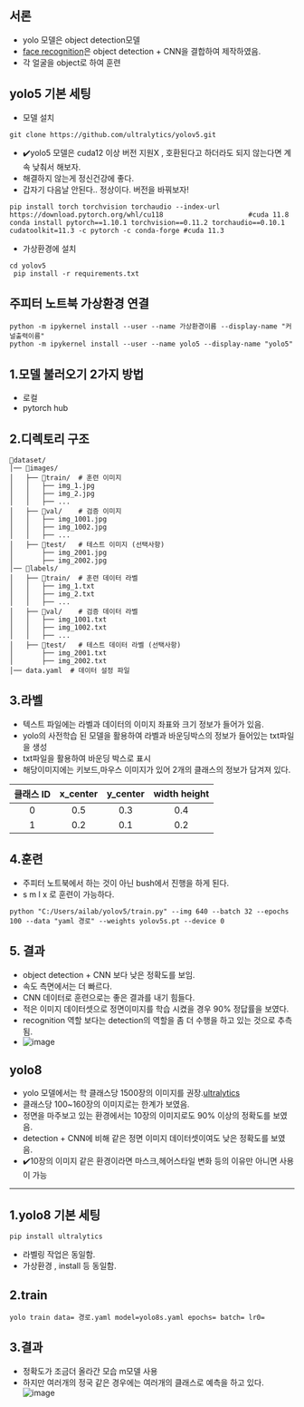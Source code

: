## 서론
* yolo 모델은 object detection모델
* [face recognition]은 object detection + CNN을 결합하여 제작하였음.
* 각 얼굴을 object로 하여 훈련

## yolo5 기본 세팅
* 모델 설치
```bush
git clone https://github.com/ultralytics/yolov5.git
```
* ✔️yolo5 모델은 cuda12 이상 버전 지원X , 호환된다고 하더라도 되지 않는다면 계속 낮춰서 해보자.
* 해결하지 않는게 정신건강에 좋다.
* 갑자기 다음날 안된다.. 정상이다. 버전을 바꿔보자!
```bush
pip install torch torchvision torchaudio --index-url https://download.pytorch.org/whl/cu118                     #cuda 11.8
conda install pytorch==1.10.1 torchvision==0.11.2 torchaudio==0.10.1 cudatoolkit=11.3 -c pytorch -c conda-forge #cuda 11.3
```
* 가상환경에 설치
```bush
cd yolov5
 pip install -r requirements.txt
```

## 주피터 노트북 가상환경 연결
```bush
python -m ipykernel install --user --name 가상환경이름 --display-name "커널출력이름"
python -m ipykernel install --user --name yolo5 --display-name "yolo5"
```




## 1.모델 불러오기 2가지 방법
  * 로컬
  * pytorch hub

## 2.디렉토리 구조
```bush
📁dataset/
│── 📁images/
│   ├── 📁train/  # 훈련 이미지
│   │   ├── img_1.jpg
│   │   ├── img_2.jpg
│   │   ├── ...
│   ├── 📁val/    # 검증 이미지
│   │   ├── img_1001.jpg
│   │   ├── img_1002.jpg
│   │   ├── ...
│   ├── 📁test/   # 테스트 이미지 (선택사항)
│       ├── img_2001.jpg
│       ├── img_2002.jpg
│── 📁labels/
│   ├── 📁train/  # 훈련 데이터 라벨
│   │   ├── img_1.txt
│   │   ├── img_2.txt
│   │   ├── ...
│   ├── 📁val/    # 검증 데이터 라벨
│   │   ├── img_1001.txt
│   │   ├── img_1002.txt
│   │   ├── ...
│   ├── 📁test/   # 테스트 데이터 라벨 (선택사항)
│       ├── img_2001.txt
│       ├── img_2002.txt
│── data.yaml  # 데이터 설정 파일
```

## 3.라벨
* 텍스트 파일에는 라벨과 데이터의 이미지 좌표와 크기 정보가 들어가 있음.
*  yolo의 사전학습 된 모델을 활용하여 라벨과 바운딩박스의 정보가 들어있는 txt파일을 생성
*  txt파일을 활용하여 바운딩 박스로 표시
*  해당이미지에는 키보드,마우스 이미지가 있어 2개의 클래스의 정보가 담겨져 있다.

|클래스 ID|x_center|y_center|width	height|
|:---:|:---:|:---:|:---:|
|0|0.5|0.3|0.4|
|1|0.2|0.1|0.2|


## 4.훈련
* 주피터 노트북에서 하는 것이 아닌 bush에서 진행을 하게 된다.
* s m l x 로 훈련이 가능하다.
```bush
python "C:/Users/ailab/yolov5/train.py" --img 640 --batch 32 --epochs 100 --data "yaml 경로" --weights yolov5s.pt --device 0

```

## 5. 결과
* object detection + CNN 보다 낮은 정확도를 보임.
* 속도 측면에서는 더 빠르다.
* CNN 데이터로 훈련으로는 좋은 결과를 내기 힘들다.
* 적은 이미지 데이터셋으로 정면이미지를 학습 시켰을 경우 90% 정답률을 보였다.
* recognition 역할 보다는 detection의 역할을 좀 더 수행을 하고 있는 것으로 추측됨.
* ![image](https://github.com/user-attachments/assets/4d4d5e4c-2615-4375-986d-39f6d7bcff25)




## yolo8
* yolo 모델에서는 학 클래스당 1500장의 이미지를 권장.[ultralytics]
* 클래스당 100~160장의 이미지로는 한계가 보였음.
* 정면을 마주보고 있는 환경에서는 10장의 이미지로도 90% 이상의 정확도를 보였음.
* detection + CNN에 비해 같은 정면 이미지 데이터셋이여도 낮은 정확도를 보였음.
* ✔️10장의 이미지 같은 환경이라면 마스크,헤어스타일 변화 등의 이유만 아니면 사용이 가능




___

## 1.yolo8 기본 세팅
```bush
pip install ultralytics
```
* 라벨링 작업은 동일함.
* 가상환경 , install 등 동일함.

## 2.train
```bush
yolo train data= 경로.yaml model=yolo8s.yaml epochs= batch= lr0=

```


  ## 3.결과
  * 정확도가 조금더 올라간 모습 m모델 사용
  * 하지만 여러개의 정국 같은 경우에는 여러개의 클래스로 예측을 하고 있다.
  ![image](https://github.com/user-attachments/assets/814dffbf-506f-49ef-878d-206a6deef909)





[face recognition]: https://github.com/yangjoon03/Face_recognition
[ultralytics]: https://docs.ultralytics.com/ko/yolov5/tutorials/tips_for_best_training_results/
